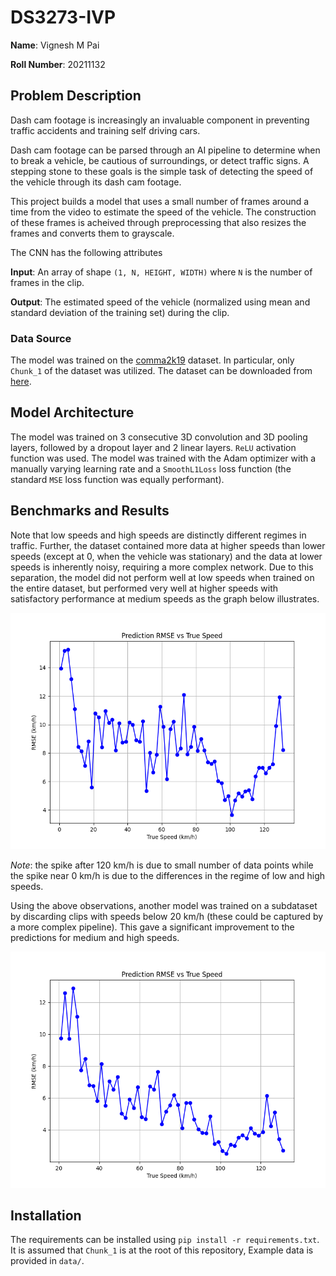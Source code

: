 # DS3273-IVP

**Name**: Vignesh M Pai

**Roll Number**: 20211132

## Problem Description

Dash cam footage is increasingly an invaluable component in preventing traffic accidents and training self driving cars.

Dash cam footage can be parsed through an AI pipeline to determine when to break a vehicle, be cautious of surroundings, or detect traffic signs. A stepping stone to these goals is the simple task of detecting the speed of the vehicle through its dash cam footage.

This project builds a model that uses a small number of frames around a time from the video to estimate the speed of the vehicle. The construction of these frames is acheived through preprocessing that also resizes the frames and converts them to grayscale.

The CNN has the following attributes

**Input**: An array of shape `(1, N, HEIGHT, WIDTH)` where `N` is the number of frames in the clip.

**Output**: The estimated speed of the vehicle (normalized using mean and standard deviation of the training set) during the clip.

### Data Source

The model was trained on the [comma2k19](https://github.com/commaai/comma2k19) dataset. In particular, only `Chunk_1` of the dataset was utilized. The dataset can be downloaded from [here](https://huggingface.co/datasets/commaai/comma2k19).

## Model Architecture

The model was trained on 3 consecutive 3D convolution and 3D pooling layers, followed by a dropout layer and 2 linear layers.
`ReLU` activation function was used.
The model was trained with the Adam optimizer with a manually varying learning rate and a `SmoothL1Loss` loss function (the standard `MSE` loss function was equally performant).

## Benchmarks and Results

Note that low speeds and high speeds are distinctly different regimes in traffic.
Further, the dataset contained more data at higher speeds than lower speeds (except at 0, when the vehicle was stationary) and the data at lower speeds is inherently noisy, requiring a more complex network. Due to this separation, the model did not perform well at low speeds when trained on the entire dataset, but performed very well at higher speeds with satisfactory performance at medium speeds as the graph below illustrates.

![](./benchmark.png)

_Note_: the spike after 120 km/h is due to small number of data points while the spike near 0 km/h is due to the differences in the regime of low and high speeds.

Using the above observations, another model was trained on a subdataset by discarding clips with speeds below 20 km/h (these could be captured by a more complex pipeline).
This gave a significant improvement to the predictions for medium and high speeds.

![](./benchmark_20.png)

## Installation

The requirements can be installed using `pip install -r requirements.txt`. It is assumed that `Chunk_1` is at the root of this repository, Example data is provided in `data/`.
